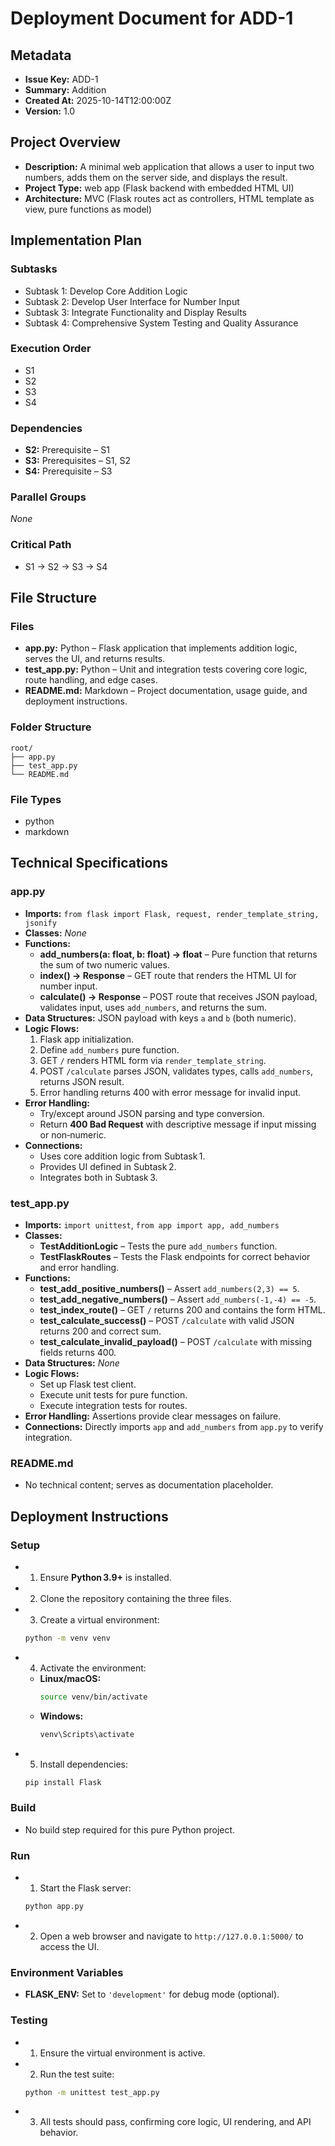 # Deployment Document for **ADD-1**

## Metadata
- **Issue Key:** ADD-1  
- **Summary:** Addition  
- **Created At:** 2025-10-14T12:00:00Z  
- **Version:** 1.0  

## Project Overview
- **Description:** A minimal web application that allows a user to input two numbers, adds them on the server side, and displays the result.  
- **Project Type:** web app (Flask backend with embedded HTML UI)  
- **Architecture:** MVC (Flask routes act as controllers, HTML template as view, pure functions as model)  

## Implementation Plan
### Subtasks
- Subtask 1: Develop Core Addition Logic  
- Subtask 2: Develop User Interface for Number Input  
- Subtask 3: Integrate Functionality and Display Results  
- Subtask 4: Comprehensive System Testing and Quality Assurance  

### Execution Order
- S1  
- S2  
- S3  
- S4  

### Dependencies
- **S2:** Prerequisite – S1  
- **S3:** Prerequisites – S1, S2  
- **S4:** Prerequisite – S3  

### Parallel Groups
*None*  

### Critical Path
- S1 → S2 → S3 → S4  

## File Structure
### Files
- **app.py:** Python – Flask application that implements addition logic, serves the UI, and returns results.  
- **test_app.py:** Python – Unit and integration tests covering core logic, route handling, and edge cases.  
- **README.md:** Markdown – Project documentation, usage guide, and deployment instructions.  

### Folder Structure
```
root/
├── app.py
├── test_app.py
└── README.md
```  

### File Types
- python  
- markdown  

## Technical Specifications
### app.py
- **Imports:** `from flask import Flask, request, render_template_string, jsonify`  
- **Classes:** *None*  
- **Functions:**  
  - **add_numbers(a: float, b: float) → float** – Pure function that returns the sum of two numeric values.  
  - **index() → Response** – GET route that renders the HTML UI for number input.  
  - **calculate() → Response** – POST route that receives JSON payload, validates input, uses `add_numbers`, and returns the sum.  
- **Data Structures:** JSON payload with keys `a` and `b` (both numeric).  
- **Logic Flows:**  
  1. Flask app initialization.  
  2. Define `add_numbers` pure function.  
  3. GET `/` renders HTML form via `render_template_string`.  
  4. POST `/calculate` parses JSON, validates types, calls `add_numbers`, returns JSON result.  
  5. Error handling returns 400 with error message for invalid input.  
- **Error Handling:**  
  - Try/except around JSON parsing and type conversion.  
  - Return **400 Bad Request** with descriptive message if input missing or non‑numeric.  
- **Connections:**  
  - Uses core addition logic from Subtask 1.  
  - Provides UI defined in Subtask 2.  
  - Integrates both in Subtask 3.  

### test_app.py
- **Imports:** `import unittest`, `from app import app, add_numbers`  
- **Classes:**  
  - **TestAdditionLogic** – Tests the pure `add_numbers` function.  
  - **TestFlaskRoutes** – Tests the Flask endpoints for correct behavior and error handling.  
- **Functions:**  
  - **test_add_positive_numbers()** – Assert `add_numbers(2,3) == 5`.  
  - **test_add_negative_numbers()** – Assert `add_numbers(-1,-4) == -5`.  
  - **test_index_route()** – GET `/` returns 200 and contains the form HTML.  
  - **test_calculate_success()** – POST `/calculate` with valid JSON returns 200 and correct sum.  
  - **test_calculate_invalid_payload()** – POST `/calculate` with missing fields returns 400.  
- **Data Structures:** *None*  
- **Logic Flows:**  
  - Set up Flask test client.  
  - Execute unit tests for pure function.  
  - Execute integration tests for routes.  
- **Error Handling:** Assertions provide clear messages on failure.  
- **Connections:** Directly imports `app` and `add_numbers` from `app.py` to verify integration.  

### README.md
- No technical content; serves as documentation placeholder.  

## Deployment Instructions
### Setup
- 1. Ensure **Python 3.9+** is installed.  
- 2. Clone the repository containing the three files.  
- 3. Create a virtual environment:  
  ```bash
  python -m venv venv
  ```  
- 4. Activate the environment:  
  - **Linux/macOS:**  
    ```bash
    source venv/bin/activate
    ```  
  - **Windows:**  
    ```cmd
    venv\Scripts\activate
    ```  
- 5. Install dependencies:  
  ```bash
  pip install Flask
  ```  

### Build
- No build step required for this pure Python project.  

### Run
- 1. Start the Flask server:  
  ```bash
  python app.py
  ```  
- 2. Open a web browser and navigate to `http://127.0.0.1:5000/` to access the UI.  

### Environment Variables
- **FLASK_ENV:** Set to `'development'` for debug mode (optional).  

### Testing
- 1. Ensure the virtual environment is active.  
- 2. Run the test suite:  
  ```bash
  python -m unittest test_app.py
  ```  
- 3. All tests should pass, confirming core logic, UI rendering, and API behavior.